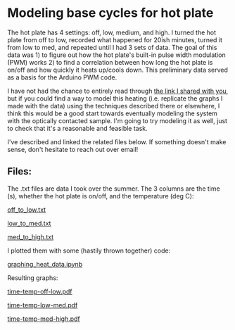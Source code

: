 # Modeling base cycles for hot plate

The hot plate has 4 settings: off, low, medium, and high. I turned the hot plate from off to low, recorded what happened for 20ish minutes, turned it from low to med, and repeated until I had 3 sets of data. The goal of this data was 1) to figure out how the hot plate's built-in pulse width modulation (PWM) works 2) to find a correlation between how long the hot plate is on/off and how quickly it heats up/cools down. This preliminary data served as a basis for the Arduino PWM code.

I have not had the chance to entirely read through [the link I shared with you](https://allendowney.github.io/ModSimPy/chap15.html), but if you could find a way to model this heating (i.e. replicate the graphs I made with the data) using the techniques described there or elsewhere, I think this would be a good start towards eventually modeling the system with the optically contacted sample. I'm going to try modeling it as well, just to check that it's a reasonable and feasible task.

I've described and linked the related files below. If something doesn't make sense, don't hesitate to reach out over email!

## Files:

The .txt files are data I took over the summer. The 3 columns are the time (s), whether the hot plate is on/off, and the temperature (deg C):

[off_to_low.txt](https://github.com/jhritzCaltech/optical_contacting/blob/main/base_hot_plate_timing/off_to_low.txt)

[low_to_med.txt](https://github.com/jhritzCaltech/optical_contacting/blob/main/base_hot_plate_timing/low_to_med.txt)

[med_to_high.txt](https://github.com/jhritzCaltech/optical_contacting/blob/main/base_hot_plate_timing/med_to_high.txt)

I plotted them with some (hastily thrown together) code:

[graphing_heat_data.ipynb](https://github.com/jhritzCaltech/optical_contacting/blob/main/base_hot_plate_timing/graphing_heat_data_v2.ipynb)

Resulting graphs:

[time-temp-off-low.pdf](https://github.com/jhritzCaltech/optical_contacting/blob/main/base_hot_plate_timing/time-temp-off-low.pdf)

[time-temp-low-med.pdf](https://github.com/jhritzCaltech/optical_contacting/blob/main/base_hot_plate_timing/time-temp-low-med.pdf)

[time-temp-med-high.pdf](https://github.com/jhritzCaltech/optical_contacting/blob/main/base_hot_plate_timing/time-temp-med-high.pdf)
